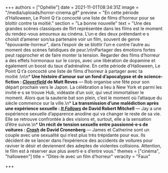 +++
authors = ["Ophélie"]
date = 2021-11-01T08:34:31Z
image = "/media/uploads/horror-cinema.gif"
preview = "En cette période d’Halloween, Le Point Q t’a concocté une liste de films d’horreur pour se blottir contre ta moitié."
section = "La bonne nouvelle"
text = "Une des grandes scènes classiques de flirt représentée dans les films est le moment du rendez-vous amoureux au cinéma. L’un⋅e des deux prétendant⋅e⋅s choisit d’amener son/sa partenaire voir un film, souvent de genre \"épouvante-horreur\", dans l’espoir de se blottir l’un⋅e contre l’autre au moment des scènes fatidiques de peur.\n\nPartager des émotions fortes peut rapprocher et de faire monter la tension. Regarder des films d’horreur a des effets hormonaux sur le corps, avec une libération de dopamine et également un boost du taux d’adrénaline. En cette période d’Halloween, Le Point Q t’a concocté une liste de films d’horreur à partager avec ta moitié&nbsp;:\n\n* **Une histoire d’amour sur un fond d’apocalypse et de science-fiction&nbsp;: [_Cloverfield_](https://www.youtube.com/watch?v=ZKJ6yPY16kc) de Matt Reves**&nbsp;&mdash;&nbsp;Rob organise une fête pour son départ prochain vers le Japon. La célébration a lieu à New York et parmi les invité⋅e⋅s se trouve Hub, vidéaste d’un soir, qui veut immortaliser le moment. Alors que la sauterie bat son plein, c’est le moment où l’attaque du siècle commence sur la ville.\n* **La transmission d’une malédiction après une expérience sexuelle&nbsp;: [_It Follows_](https://www.allocine.fr/film/fichefilm_gen_cfilm=228463.html) de David Robert Mitchell**&nbsp;&mdash;&nbsp;Jay a une expérience sexuelle d’apparence anodine qui va changer le reste de sa vie. Elle se retrouve confrontée à des visions et, surtout, elle a la sensation d’être suivie.\n* **Un récit de tension sexuelle entre passionné⋅e⋅s de voitures&nbsp;: [_Crash_](https://www.youtube.com/watch?v=aKvck-t_t3s) de David Cronenberg**&nbsp;&mdash;&nbsp;James et Catherine sont un couple avec une sexualité qui n’est plus très trépidante pour eux. Ils décident de se lancer dans l’expérience des accidents de voitures pour raviver le désir et deviennent des adeptes de violentes collisions. Attention, le film est à réserver aux plus averti⋅e⋅s d’entre vous."
themes = ["cinéma", "halloween"]
title = "Dites-le avec un film d’horreur"
veracity = "Faux"

+++

